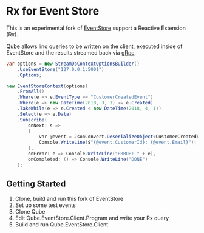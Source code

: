 # Rx for Event Store

This is an experimental fork of [EventStore](https://github.com/EventStore/EventStore) support a Reactive Extension (Rx).

[Qube](https://github.com/JasonKStevens/Qube) allows linq queries to be written on the client, executed inside of EventStore and the results streamed back via [gRpc](https://grpc.io/).

```c#
var options = new StreamDbContextOptionsBuilder()
    .UseEventStore("127.0.0.1:5001")
    .Options;

new EventStoreContext(options)
    .FromAll()
    .Where(e => e.EventType == "CustomerCreatedEvent")
    .Where(e => new DateTime(2018, 3, 1) <= e.Created)
    .TakeWhile(e => e.Created < new DateTime(2018, 4, 1))
    .Select(e => e.Data)
    .Subscribe(
        onNext: s =>
        {
            var @event = JsonConvert.DeserializeObject<CustomerCreatedEvent>(s);
            Console.WriteLine($"{@event.CustomerId}: {@event.Email}");
        },
        onError: e => Console.WriteLine("ERROR: " + e),
        onCompleted: () => Console.WriteLine("DONE")
    );
```

## Getting Started

1. Clone, build and run this fork of EventStore
2. Set up some test events
3. Clone Qube
4. Edit Qube.EventStore.Client.Program and write your Rx query
5. Build and run Qube.EventStore.Client
